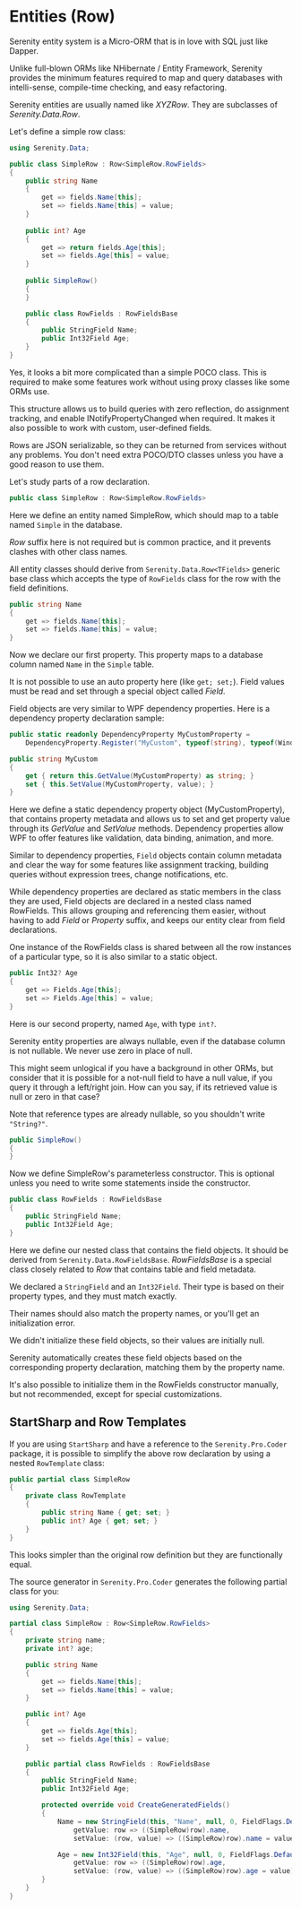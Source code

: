 # Entities (Row)

Serenity entity system is a Micro-ORM that is in love with SQL just like Dapper. 

Unlike full-blown ORMs like NHibernate / Entity Framework, Serenity provides the minimum features required to map and query databases with intelli-sense, compile-time checking, and easy refactoring.

Serenity entities are usually named like *XYZRow*. They are subclasses of *Serenity.Data.Row*.

Let's define a simple row class:


```cs
using Serenity.Data;

public class SimpleRow : Row<SimpleRow.RowFields>
{
    public string Name
    {
        get => fields.Name[this];
        set => fields.Name[this] = value;
    }
    
    public int? Age
    {
        get => return fields.Age[this];
        set => fields.Age[this] = value;
    }
    
    public SimpleRow() 
    {
    }

    public class RowFields : RowFieldsBase
    {
        public StringField Name;
        public Int32Field Age;
    }	
}
```

Yes, it looks a bit more complicated than a simple POCO class. This is required to make some features work without using proxy classes like some ORMs use.

This structure allows us to build queries with zero reflection, do assignment tracking, and enable INotifyPropertyChanged when required. It makes it also possible to work with custom, user-defined fields.

Rows are JSON serializable, so they can be returned from services without any problems. You don't need extra POCO/DTO classes unless you have a good reason to use them.

Let's study parts of a row declaration.

```cs
public class SimpleRow : Row<SimpleRow.RowFields>
```

Here we define an entity named SimpleRow, which should map to a table named `Simple` in the database.

*Row* suffix here is not required but is common practice, and it prevents clashes with other class names.

All entity classes should derive from `Serenity.Data.Row<TFields>` generic base class which accepts the type of `RowFields` class for the row with the field definitions.

```cs
public string Name
{
    get => fields.Name[this];
    set => fields.Name[this] = value;
}
```

Now we declare our first property. This property maps to a database column named `Name` in the `Simple` table.

It is not possible to use an auto property here (like `get; set;`). Field values must be read and set through a special object called *Field*.

Field objects are very similar to WPF dependency properties. Here is a dependency property declaration sample:

```cs
public static readonly DependencyProperty MyCustomProperty = 
    DependencyProperty.Register("MyCustom", typeof(string), typeof(Window1));

public string MyCustom
{
    get { return this.GetValue(MyCustomProperty) as string; }
    set { this.SetValue(MyCustomProperty, value); }
}
```

Here we define a static dependency property object (MyCustomProperty), that contains property metadata and allows us to set and get property value through its *GetValue* and *SetValue* methods. Dependency properties allow WPF to offer features like validation, data binding, animation, and more.

Similar to dependency properties, `Field` objects contain column metadata and clear the way for some features like assignment tracking, building queries without expression trees, change notifications, etc.

While dependency properties are declared as static members in the class they are used, Field objects are declared in a nested class named RowFields. This allows grouping and referencing them easier, without having to add *Field* or *Property* suffix, and keeps our entity clear from field declarations.

One instance of the RowFields class is shared between all the row instances of a particular type, so it is also similar to a static object.

```cs
public Int32? Age
{
    get => Fields.Age[this];
    set => Fields.Age[this] = value;
}
```

Here is our second property, named `Age`, with type `int?`.

Serenity entity properties are always nullable, even if the database column is not nullable. We never use zero in place of null. 

This might seem unlogical if you have a background in other ORMs, but consider that it is possible for a not-null field to have a null value, if you query it through a left/right join. How can you say, if its retrieved value is null or zero in that case?

Note that reference types are already nullable, so you shouldn't write `"String?"`.

```cs
public SimpleRow()
{
}
```

Now we define SimpleRow's parameterless constructor. This is optional unless you need to write some statements inside the constructor.

```cs
public class RowFields : RowFieldsBase
{
    public StringField Name;
    public Int32Field Age;
}
```

Here we define our nested class that contains the field objects. It should be derived from `Serenity.Data.RowFieldsBase`. *RowFieldsBase* is a special class closely related to *Row* that contains table and field metadata.

We declared a `StringField` and an `Int32Field`. Their type is based on their property types, and they must match exactly.

Their names should also match the property names, or you'll get an initialization error.

We didn't initialize these field objects, so their values are initially null. 

Serenity automatically creates these field objects based on the corresponding property declaration, matching them by the property name.

It's also possible to initialize them in the RowFields constructor manually, but not recommended, except for special customizations.

## StartSharp and Row Templates

If you are using `StartSharp` and have a reference to the `Serenity.Pro.Coder` package, it is possible to simplify the above row declaration by using a nested `RowTemplate` class:

```cs
public partial class SimpleRow
{
    private class RowTemplate
    {
        public string Name { get; set; }
        public int? Age { get; set; }
    }
}
```

This looks simpler than the original row definition but they are functionally equal. 

The source generator in `Serenity.Pro.Coder` generates the following partial class for you:

```cs
using Serenity.Data;

partial class SimpleRow : Row<SimpleRow.RowFields>
{
    private string name;
    private int? age;

    public string Name
    {
        get => fields.Name[this];
        set => fields.Name[this] = value;
    }

    public int? Age
    {
        get => fields.Age[this];
        set => fields.Age[this] = value;
    }

    public partial class RowFields : RowFieldsBase
    {
        public StringField Name;
        public Int32Field Age;

        protected override void CreateGeneratedFields()
        {
            Name = new StringField(this, "Name", null, 0, FieldFlags.Default,
                getValue: row => ((SimpleRow)row).name,
                setValue: (row, value) => ((SimpleRow)row).name = value);

            Age = new Int32Field(this, "Age", null, 0, FieldFlags.Default,
                getValue: row => ((SimpleRow)row).age,
                setValue: (row, value) => ((SimpleRow)row).age = value);
        }
    }
}
```